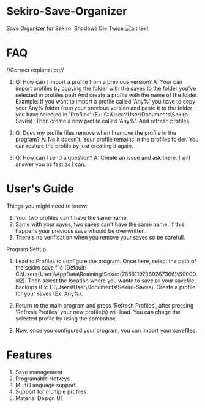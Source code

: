# Sekiro-Save-Organizer
Save Organizer for Sekiro: Shadows Die Twice 
![alt text](https://github.com/PapaElGunmen/Sekiro-Save-Organizer/blob/master/SSO.png)

# FAQ
//Correct explanation//
1. Q: How can I import a profile from a previous version? A: Your can import profiles by copying the folder with the saves to the folder you've selected in profiles path And create a profile with the name of the folder. Example: If you want to import a profile called 'Any%' you have to copy your Any% folder from your previous version and paste it to the folder you have selected in 'Profiles' (Ex: C:\Users\User\Documents\Sekiro-Saves). Then create a new profile called 'Any%'. And refresh profiles.

2. Q: Does my profile files remove when I remove the profile in the program? A: No it doesn't. Your profile remains in the profiles folder. You can restore the profile by just creating it again.

3. Q: How can I send a question? A: Create an issue and ask there. I will answer you as fast as I can. 

# User's Guide
Things you might need to know:
1. Your two profiles can't have the same name.
2. Same with your saves, two saves can't have the same name. If this happens your previous save whould be overwritten.
3. There's no verification when you remove your saves so be carefull.


Program Settup
1. Lead to Profiles to configure the program. Once here, select the path of the sekiro save file (Default: C:\Users\{User}\AppData\Roaming\Sekiro\{76561197960267366}\S0000.sl2). Then select the location where you wanto to save all your savefile backups (Ex: C:\Users\User\Documents\Sekiro-Saves).
Create a profile for your saves (Ex: Any%).

2. Return to the main program and press 'Refresh Profiles', after pressing 'Refresh Profiles' your new profile(s) will load. You can chage the selected profile by using the combobox.

3. Now, once you configured your program, you can import your savefiles.

# Features
1. Save management
2. Programable Hotkeys
3. Multi Language support
4. Support for multiple profiles
5. Material Design UI

